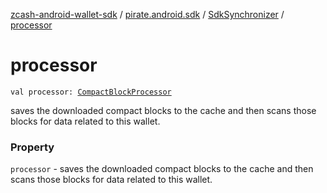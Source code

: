 [zcash-android-wallet-sdk](../../index.md) / [pirate.android.sdk](../index.md) / [SdkSynchronizer](index.md) / [processor](./processor.md)

# processor

`val processor: `[`CompactBlockProcessor`](../../pirate.android.sdk.block/-compact-block-processor/index.md)

saves the downloaded compact blocks to the cache and then scans those blocks for
data related to this wallet.

### Property

`processor` - saves the downloaded compact blocks to the cache and then scans those blocks for
data related to this wallet.